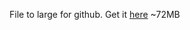 File to large for github.
Get it [here](https://data.osm-hr.org/zipp-2018/topografska-osnova/landuse.zip) ~72MB
